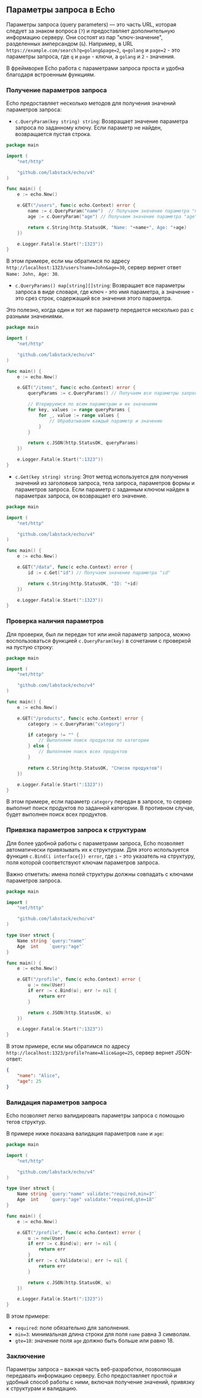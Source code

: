 ## Параметры запроса в Echo

Параметры запроса (query parameters) — это часть URL, которая следует за знаком вопроса (`?`) и предоставляет дополнительную информацию серверу. Они состоят из пар "ключ-значение", разделенных амперсандом (`&`). Например, в URL `https://example.com/search?q=golang&page=2`, `q=golang` и `page=2` - это параметры запроса, где `q` и `page` - ключи, а `golang` и `2` - значения.

В фреймворке Echo работа с параметрами запроса проста и удобна благодаря встроенным функциям.

### Получение параметров запроса

Echo предоставляет несколько методов для получения значений параметров запроса:

- `c.QueryParam(key string) string`: Возвращает значение параметра запроса по заданному ключу. Если параметр не найден, возвращается пустая строка.

```go
package main

import (
	"net/http"

	"github.com/labstack/echo/v4"
)

func main() {
	e := echo.New()

	e.GET("/users", func(c echo.Context) error {
		name := c.QueryParam("name")  // Получаем значение параметра "name"
		age := c.QueryParam("age") // Получаем значение параметра "age"

		return c.String(http.StatusOK, "Name: "+name+", Age: "+age)
	})

	e.Logger.Fatal(e.Start(":1323"))
}
```

В этом примере, если мы обратимся по адресу `http://localhost:1323/users?name=John&age=30`, сервер вернет ответ `Name: John, Age: 30`.

- `c.QueryParams() map[string][]string`: Возвращает все параметры запроса в виде словаря, где ключ - это имя параметра, а значение - это срез строк, содержащий все значения этого параметра. 

Это полезно, когда один и тот же параметр передается несколько раз с разными значениями.

```go
package main

import (
	"net/http"

	"github.com/labstack/echo/v4"
)

func main() {
	e := echo.New()

	e.GET("/items", func(c echo.Context) error {
		queryParams := c.QueryParams() // Получаем все параметры запроса

		// Итерируемся по всем параметрам и их значениям
		for key, values := range queryParams {
			for _, value := range values {
				// Обрабатываем каждый параметр и значение
			}
		}

		return c.JSON(http.StatusOK, queryParams)
	})

	e.Logger.Fatal(e.Start(":1323"))
}
```

- `c.Get(key string) string`: Этот метод используется для получения значений из заголовков запроса, тела запроса, параметров формы и параметров запроса. Если параметр с заданным ключом найден в параметрах запроса, он возвращает его значение.

```go
package main

import (
	"net/http"

	"github.com/labstack/echo/v4"
)

func main() {
	e := echo.New()

	e.GET("/data", func(c echo.Context) error {
		id := c.Get("id") // Получаем значение параметра "id"

		return c.String(http.StatusOK, "ID: "+id)
	})

	e.Logger.Fatal(e.Start(":1323"))
}
```

### Проверка наличия параметров

Для проверки, был ли передан тот или иной параметр запроса, можно воспользоваться функцией `c.QueryParam(key)` в сочетании с проверкой на пустую строку:

```go
package main

import (
	"net/http"

	"github.com/labstack/echo/v4"
)

func main() {
	e := echo.New()

	e.GET("/products", func(c echo.Context) error {
		category := c.QueryParam("category")

		if category != "" {
			// Выполняем поиск продуктов по категории
		} else {
			// Выполняем поиск всех продуктов
		}

		return c.String(http.StatusOK, "Список продуктов")
	})

	e.Logger.Fatal(e.Start(":1323"))
}
```

В этом примере, если параметр `category` передан в запросе, то сервер выполнит поиск продуктов по заданной категории. В противном случае, будет выполнен поиск всех продуктов.


### Привязка параметров запроса к структурам

Для более удобной работы с параметрами запроса, Echo позволяет автоматически привязывать их к структурам. Для этого используется функция `c.Bind(i interface{}) error`, где `i` - это указатель на структуру, поля которой соответствуют ключам параметров запроса. 

Важно отметить: имена полей структуры должны совпадать с ключами параметров запроса. 

```go
package main

import (
	"net/http"

	"github.com/labstack/echo/v4"
)

type User struct {
	Name string `query:"name"`
	Age  int    `query:"age"`
}

func main() {
	e := echo.New()

	e.GET("/profile", func(c echo.Context) error {
		u := new(User)
		if err := c.Bind(u); err != nil {
			return err
		}

		return c.JSON(http.StatusOK, u)
	})

	e.Logger.Fatal(e.Start(":1323"))
}
```

В этом примере, если мы обратимся по адресу `http://localhost:1323/profile?name=Alice&age=25`, сервер вернет JSON-ответ:

```json
{
	"name": "Alice",
	"age": 25
}
```

### Валидация параметров запроса

Echo позволяет легко валидировать параметры запроса с помощью тегов структур. 

В примере ниже показана валидация параметров `name` и `age`:

```go
package main

import (
	"net/http"

	"github.com/labstack/echo/v4"
)

type User struct {
	Name string `query:"name" validate:"required,min=3"`
	Age  int    `query:"age" validate:"required,gte=18"`
}

func main() {
	e := echo.New()

	e.GET("/profile", func(c echo.Context) error {
		u := new(User)
		if err := c.Bind(u); err != nil {
			return err
		}
		if err := c.Validate(u); err != nil {
			return err
		}

		return c.JSON(http.StatusOK, u)
	})

	e.Logger.Fatal(e.Start(":1323"))
}
```

В этом примере:

-  `required`: поле обязательно для заполнения.
- `min=3`: минимальная длина строки для поля `name` равна 3 символам.
- `gte=18`: значение поля `age` должно быть больше или равно 18.

### Заключение

Параметры запроса – важная часть веб-разработки, позволяющая передавать информацию серверу. Echo предоставляет простой и удобный способ работы с ними, включая получение значений, привязку к структурам и валидацию. 
